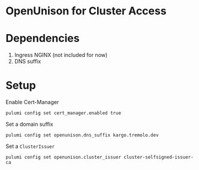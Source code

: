 # OpenUnison for Cluster Access

# Dependencies

1. Ingress NGINX (not included for now)
2. DNS suffix

# Setup

Enable Cert-Manager

```
pulumi config set cert_manager.enabled true
```

Set a domain suffix

```
pulumi config set openunison.dns_suffix kargo.tremolo.dev
```

Set a `ClusterIssuer`

```
pulumi config set openunison.cluster_issuer cluster-selfsigned-issuer-ca
```
